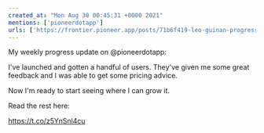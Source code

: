 ```yaml
---
created_at: "Mon Aug 30 00:45:31 +0000 2021"
mentions: ['pioneerdotapp']
urls: ['https://frontier.pioneer.app/posts/71b6f419-leo-guinan-progress-update-august-29th-2021']
---
```


My weekly progress update on @pioneerdotapp:

I've launched and gotten a handful of users. They've given me some great feedback and I was able to get some pricing advice. 

Now I'm ready to start seeing where I can grow it.

Read the rest here:

 https://t.co/z5YnSnl4cu